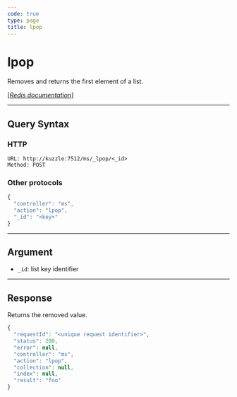 ```yaml
---
code: true
type: page
title: lpop
---
```


# lpop



Removes and returns the first element of a list.

[[_Redis documentation_]](https://redis.io/commands/lpop)

---

## Query Syntax

### HTTP

```http
URL: http://kuzzle:7512/ms/_lpop/<_id>
Method: POST
```

### Other protocols

```js
{
  "controller": "ms",
  "action": "lpop",
  "_id": "<key>"
}
```

---

## Argument

- `_id`: list key identifier

---

## Response

Returns the removed value.

```javascript
{
  "requestId": "<unique request identifier>",
  "status": 200,
  "error": null,
  "controller": "ms",
  "action": "lpop",
  "collection": null,
  "index": null,
  "result": "foo"
}
```
